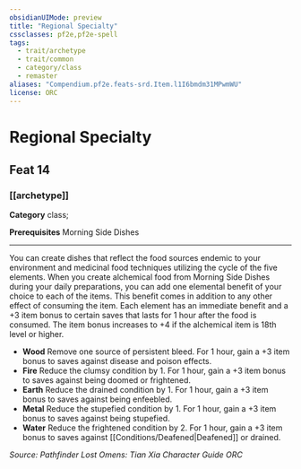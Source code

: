 ```yaml
---
obsidianUIMode: preview
title: "Regional Specialty"
cssclasses: pf2e,pf2e-spell
tags:
  - trait/archetype
  - trait/common
  - category/class
  - remaster
aliases: "Compendium.pf2e.feats-srd.Item.l1I6bmdm31MPwmWU"
license: ORC
---
```

# Regional Specialty
## Feat 14
### [[archetype]]

**Category** class; 



**Prerequisites** Morning Side Dishes
* * *
You can create dishes that reflect the food sources endemic to your environment and medicinal food techniques utilizing the cycle of the five elements. When you create alchemical food from Morning Side Dishes during your daily preparations, you can add one elemental benefit of your choice to each of the items. This benefit comes in addition to any other effect of consuming the item. Each element has an immediate benefit and a +3 item bonus to certain saves that lasts for 1 hour after the food is consumed. The item bonus increases to +4 if the alchemical item is 18th level or higher.

*   **Wood** Remove one source of persistent bleed. For 1 hour, gain a +3 item bonus to saves against disease and poison effects.
*   **Fire** Reduce the clumsy condition by 1. For 1 hour, gain a +3 item bonus to saves against being doomed or frightened.
*   **Earth** Reduce the drained condition by 1. For 1 hour, gain a +3 item bonus to saves against being enfeebled.
*   **Metal** Reduce the stupefied condition by 1. For 1 hour, gain a +3 item bonus to saves against being stupefied.
*   **Water** Reduce the frightened condition by 2. For 1 hour, gain a +3 item bonus to saves against [[Conditions/Deafened|Deafened]] or drained.

*Source: Pathfinder Lost Omens: Tian Xia Character Guide*
*ORC*